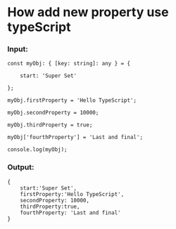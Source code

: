 # How add new property use typeScript

### Input:

    const myObj: { [key: string]: any } = {

        start: 'Super Set'

    };

    myObj.firstProperty = 'Hello TypeScript';

    myObj.secondProperty = 10000;

    myObj.thirdProperty = true;

    myObj['fourthProperty'] = 'Last and final';

    console.log(myObj);

### Output:

    {
        start:'Super Set', 
        firstProperty:'Hello TypeScript',
        secondProperty: 10000, 
        thirdProperty:true,
        fourthProperty: 'Last and final'
    }

